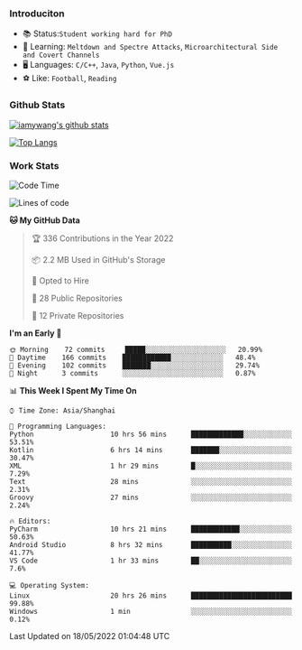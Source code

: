 ### Introduciton

- 📚 Status:`Student working hard for PhD`
- 🔎 Learning: `Meltdown and Spectre Attacks`, `Microarchitectural Side and Covert Channels`
- 🖥️ Languages: `C/C++`, `Java`, `Python`, `Vue.js`
- ⚽ Like: `Football`, `Reading`

### Github Stats

[![iamywang's github stats](https://github-readme-stats.vercel.app/api?username=iamywang&count_private=true&show_icons=true)]()

[![Top Langs](https://github-readme-stats.vercel.app/api/top-langs/?username=iamywang&layout=compact)]()

### Work Stats

<!--START_SECTION:waka-->
![Code Time](http://img.shields.io/badge/Code%20Time-323%20hrs%2039%20mins-blue)

![Lines of code](https://img.shields.io/badge/From%20Hello%20World%20I%27ve%20Written--40%20Thousand%20lines%20of%20code-blue)

**🐱 My GitHub Data** 

> 🏆 336 Contributions in the Year 2022
 > 
> 📦 2.2 MB Used in GitHub's Storage 
 > 
> 💼 Opted to Hire
 > 
> 📜 28 Public Repositories 
 > 
> 🔑 12 Private Repositories  
 > 
**I'm an Early 🐤** 

```text
🌞 Morning    72 commits     █████░░░░░░░░░░░░░░░░░░░░   20.99% 
🌆 Daytime    166 commits    ████████████░░░░░░░░░░░░░   48.4% 
🌃 Evening    102 commits    ███████░░░░░░░░░░░░░░░░░░   29.74% 
🌙 Night      3 commits      ░░░░░░░░░░░░░░░░░░░░░░░░░   0.87%

```


📊 **This Week I Spent My Time On** 

```text
⌚︎ Time Zone: Asia/Shanghai

💬 Programming Languages: 
Python                   10 hrs 56 mins      █████████████░░░░░░░░░░░░   53.51% 
Kotlin                   6 hrs 14 mins       ███████░░░░░░░░░░░░░░░░░░   30.47% 
XML                      1 hr 29 mins        █░░░░░░░░░░░░░░░░░░░░░░░░   7.29% 
Text                     28 mins             ░░░░░░░░░░░░░░░░░░░░░░░░░   2.31% 
Groovy                   27 mins             ░░░░░░░░░░░░░░░░░░░░░░░░░   2.24%

🔥 Editors: 
PyCharm                  10 hrs 21 mins      ████████████░░░░░░░░░░░░░   50.63% 
Android Studio           8 hrs 32 mins       ██████████░░░░░░░░░░░░░░░   41.77% 
VS Code                  1 hr 33 mins        ██░░░░░░░░░░░░░░░░░░░░░░░   7.6%

💻 Operating System: 
Linux                    20 hrs 26 mins      █████████████████████████   99.88% 
Windows                  1 min               ░░░░░░░░░░░░░░░░░░░░░░░░░   0.12%

```


 Last Updated on 18/05/2022 01:04:48 UTC
<!--END_SECTION:waka-->
